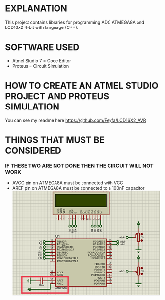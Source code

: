 # EXPLANATION
This project contains libraries for programming ADC ATMEGA8A and LCD16x2 4-bit with language (C++). 
# SOFTWARE USED
- Atmel Studio 7 = Code Editor
- Proteus = Circuit Simulation
# HOW TO CREATE AN ATMEL STUDIO PROJECT AND PROTEUS SIMULATION
You can see my readme here https://github.com/Feyfa/LCD16X2_AVR
# THINGS THAT MUST BE CONSIDERED
### IF THESE TWO ARE NOT DONE THEN THE CIRCUIT WILL NOT WORK
- AVCC pin on ATMEGA8A must be connected with VCC
- AREF pin on ATMEGA8A must be connected to a 100nF capacitor
![Img 1P](Screenshot/1P.png)